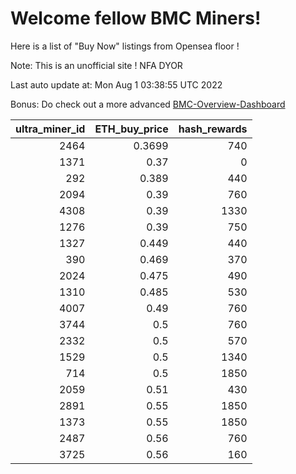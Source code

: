 # Welcome fellow BMC Miners!
Here is a list of "Buy Now" listings from Opensea floor !

Note: This is an unofficial site ! NFA DYOR

Last auto update at: Mon Aug  1 03:38:55 UTC 2022

Bonus: Do check out a more advanced [BMC-Overview-Dashboard](https://dune.com/defifunk/BMC-Overview-Dashboard)


|   ultra_miner_id |   ETH_buy_price |   hash_rewards |
|-----------------:|----------------:|---------------:|
|             2464 |          0.3699 |            740 |
|             1371 |          0.37   |              0 |
|              292 |          0.389  |            440 |
|             2094 |          0.39   |            760 |
|             4308 |          0.39   |           1330 |
|             1276 |          0.39   |            750 |
|             1327 |          0.449  |            440 |
|              390 |          0.469  |            370 |
|             2024 |          0.475  |            490 |
|             1310 |          0.485  |            530 |
|             4007 |          0.49   |            760 |
|             3744 |          0.5    |            760 |
|             2332 |          0.5    |            570 |
|             1529 |          0.5    |           1340 |
|              714 |          0.5    |           1850 |
|             2059 |          0.51   |            430 |
|             2891 |          0.55   |           1850 |
|             1373 |          0.55   |           1850 |
|             2487 |          0.56   |            760 |
|             3725 |          0.56   |            160 |